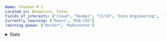 ```yaml
Name: Chandan M S
Located_in: Bengaluru, India
Fields_of_interests: ["Cloud", "DevOps", "CI/CD", "Data Engineering", "Full-Stack Web Development"]
Currently_learning: ["React", "DVA-C02"]
learning_queue: ["Docker", "Kubernetes"]
```

</details>

<details>
<summary>Stats</summary>
<p align="center">
    <div data-iframe-width="150" data-iframe-height="270" data-share-badge-id="e2f8b154-77e3-46c3-899a-28822bfe2ed1" data-share-badge-host="https://www.credly.com"></div><script type="text/javascript" async src="//cdn.credly.com/assets/utilities/embed.js"></script>
<a href="https://github.com/candys-code/github-readme-stats">
    <picture>
        <source media="(prefers-color-scheme: dark)" srcset="https://github-readme-stats.vercel.app/api?username=candys-code&hide_title=true&include_all_commits=true&count_private=true&show_icons=true&hide_border=true&theme=dark&bg_color=0e1116&title_color=ffffff&text_color=ffffff&icon_color=1f6feb">
        <img align="center" src="https://github-readme-stats.vercel.app/api?username=candys-code&hide_title=true&include_all_commits=true&count_private=true&show_icons=true&hide_border=true">
    </picture>
      <picture>
        <source media="(prefers-color-scheme: dark)" srcset="https://github-readme-streak-stats.herokuapp.com/?user=candys-code&hide_border=true&theme=dark&background=0e1116">
        <img align="center" src="https://github-readme-streak-stats.herokuapp.com/?user=candys-code&hide_border=true">
    </picture>
</a>
<div data-iframe-width="150" data-iframe-height="270" data-share-badge-id="e2f8b154-77e3-46c3-899a-28822bfe2ed1" data-share-badge-host="https://www.credly.com"></div><script type="text/javascript" async src="//cdn.credly.com/assets/utilities/embed.js"></script>

<p align = "center">
<a href="https://github.com/candys-code/github-readme-activity-graph">
    <picture>
        <source media="(prefers-color-scheme: dark)" srcset="https://leetcard.jacoblin.cool/candyWood?ext=activity">
        <img align="center" src="https://leetcard.jacoblin.cool/candyWood?ext=activity">
    </picture>
</a>
</p>

<p align = "center">
<a href="https://github.com/candys-code/github-readme-streak-stats">
    <picture>
        <source media="(prefers-color-scheme: dark)" srcset="https://codewars-stats-ignacio-cuadra.vercel.app/?username=candyWood&hide_border=true&theme=dark&background=0e1116">
        <img align="center" src="https://codewars-stats-ignacio-cuadra.vercel.app/?username=candyWood&hide_border=true">
    </picture>
</a>
</p>

</p>
</details>
